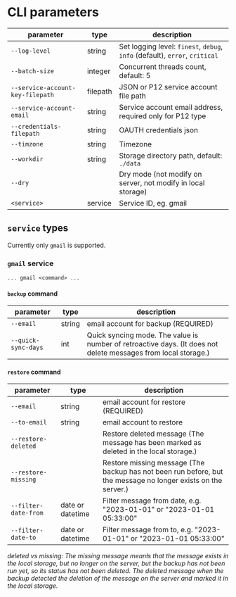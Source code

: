 # CLI parameters

| parameter                        | type     | description                                                                 |
|----------------------------------|----------|-----------------------------------------------------------------------------|
| `--log-level`                    | string   | Set logging level: `finest`, `debug`, `info` (default), `error`, `critical` |
| `--batch-size`                   | integer  | Concurrent threads count, default: 5                                        |
| `--service-account-key-filepath` | filepath | JSON or P12 service account file path                                       |
| `--service-account-email`        | string   | Service account email address, required only for P12 type                   |
| `--credentials-filepath`         | string   | OAUTH credentials json                                                      |
| `--timzone`                      | string   | Timezone                                                                    |
| `--workdir`                      | string   | Storage directory path, default: `./data`                                   |
| `--dry`                          |          | Dry mode (not modify on server, not modify in local storage)                |
| `<service>`                      | service  | Service ID, eg. gmail                                                       |

## `service` types

Currently only `gmail` is supported.

### `gmail` service

`... gmail <command> ...`

#### `backup` command

| parameter           | type   | description                                                                                                    |
|---------------------|--------|----------------------------------------------------------------------------------------------------------------|
| `--email`           | string | email account for backup (REQUIRED)                                                                            |
| `--quick-sync-days` | int    | Quick syncing mode. The value is number of retroactive days. (It does not delete messages from local storage.) |

#### `restore` command

| parameter            | type             | description                                                                                                   |
|----------------------|------------------|---------------------------------------------------------------------------------------------------------------|
| `--email`            | string           | email account for restore (REQUIRED)                                                                          |
| `--to-email`         | string           | email account to restore                                                                                      |
| `--restore-deleted`  |                  | Restore deleted message (The message has been marked as deleted in the local storage.)                        |
| `--restore-missing`  |                  | Restore missing message (The backup has not been run before, but the message no longer exists on the server.) |
| `--filter-date-from` | date or datetime | Filter message from date, e.g. "2023-01-01" or "2023-01-01 05:33:00"                                          |
| `--filter-date-to`   | date or datetime | Filter message from to, e.g. "2023-01-01" or "2023-01-01 05:33:00"                                            |

*deleted vs missing: The missing message meanłs that the message exists in the local storage,
but no longer on the server, but the backup has not been run yet, so its status has not been deleted.
The deleted message when the backup detected the deletion of the message
on the server and marked it in the local storage.*
